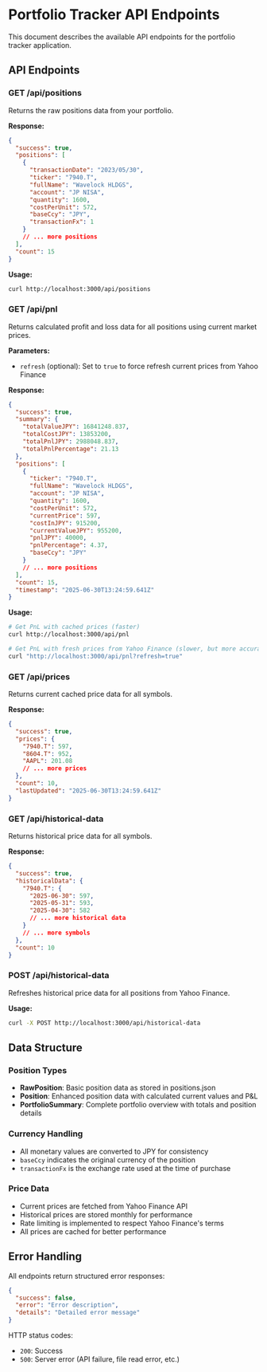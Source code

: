 # Portfolio Tracker API Endpoints

This document describes the available API endpoints for the portfolio tracker application.

## API Endpoints

### GET /api/positions

Returns the raw positions data from your portfolio.

**Response:**
```json
{
  "success": true,
  "positions": [
    {
      "transactionDate": "2023/05/30",
      "ticker": "7940.T",
      "fullName": "Wavelock HLDGS",
      "account": "JP NISA",
      "quantity": 1600,
      "costPerUnit": 572,
      "baseCcy": "JPY",
      "transactionFx": 1
    }
    // ... more positions
  ],
  "count": 15
}
```

**Usage:**
```bash
curl http://localhost:3000/api/positions
```

### GET /api/pnl

Returns calculated profit and loss data for all positions using current market prices.

**Parameters:**
- `refresh` (optional): Set to `true` to force refresh current prices from Yahoo Finance

**Response:**
```json
{
  "success": true,
  "summary": {
    "totalValueJPY": 16841248.837,
    "totalCostJPY": 13853200,
    "totalPnlJPY": 2988048.837,
    "totalPnlPercentage": 21.13
  },
  "positions": [
    {
      "ticker": "7940.T",
      "fullName": "Wavelock HLDGS",
      "account": "JP NISA",
      "quantity": 1600,
      "costPerUnit": 572,
      "currentPrice": 597,
      "costInJPY": 915200,
      "currentValueJPY": 955200,
      "pnlJPY": 40000,
      "pnlPercentage": 4.37,
      "baseCcy": "JPY"
    }
    // ... more positions
  ],
  "count": 15,
  "timestamp": "2025-06-30T13:24:59.641Z"
}
```

**Usage:**
```bash
# Get PnL with cached prices (faster)
curl http://localhost:3000/api/pnl

# Get PnL with fresh prices from Yahoo Finance (slower, but more accurate)
curl "http://localhost:3000/api/pnl?refresh=true"
```

### GET /api/prices

Returns current cached price data for all symbols.

**Response:**
```json
{
  "success": true,
  "prices": {
    "7940.T": 597,
    "8604.T": 952,
    "AAPL": 201.08
    // ... more prices
  },
  "count": 10,
  "lastUpdated": "2025-06-30T13:24:59.641Z"
}
```

### GET /api/historical-data

Returns historical price data for all symbols.

**Response:**
```json
{
  "success": true,
  "historicalData": {
    "7940.T": {
      "2025-06-30": 597,
      "2025-05-31": 593,
      "2025-04-30": 582
      // ... more historical data
    }
    // ... more symbols
  },
  "count": 10
}
```

### POST /api/historical-data

Refreshes historical price data for all positions from Yahoo Finance.

**Usage:**
```bash
curl -X POST http://localhost:3000/api/historical-data
```

## Data Structure

### Position Types

- **RawPosition**: Basic position data as stored in positions.json
- **Position**: Enhanced position data with calculated current values and P&L
- **PortfolioSummary**: Complete portfolio overview with totals and position details

### Currency Handling

- All monetary values are converted to JPY for consistency
- `baseCcy` indicates the original currency of the position
- `transactionFx` is the exchange rate used at the time of purchase

### Price Data

- Current prices are fetched from Yahoo Finance API
- Historical prices are stored monthly for performance
- Rate limiting is implemented to respect Yahoo Finance's terms
- All prices are cached for better performance

## Error Handling

All endpoints return structured error responses:

```json
{
  "success": false,
  "error": "Error description",
  "details": "Detailed error message"
}
```

HTTP status codes:
- `200`: Success
- `500`: Server error (API failure, file read error, etc.)
